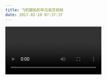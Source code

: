 ```yaml
---
title: 飞机跟拍的罕见高空视频
date: 2017-02-10 07:37:37
---
```


<video>http://us.sinaimg.cn/003RhyTVjx078n6FLdu0010401000VjR0k01.mp4</video>
